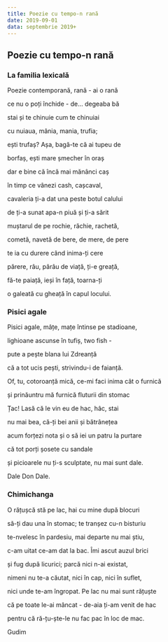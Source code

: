 ```yaml
---
title: Poezie cu tempo-n rană
date: 2019-09-01
data: septembrie 2019+
---
```


## Poezie cu tempo-n rană

### La familia lexicală

Poezie contemporană, rană - ai o rană

ce nu o poți închide - de... degeaba bă

stai și te chinuie cum te chinuiai

cu nuiaua, mânia, mania, trufia;

ești trufaș? Așa, bagă-te că ai tupeu de

borfaș, ești mare șmecher în oraș

dar e bine că încă mai mănânci caș

în timp ce vânezi cash, cașcaval,

cavaleria ți-a dat una peste botul calului

de ți-a sunat apa-n piuă și ți-a sărit

muștarul de pe rochie, răchie, rachetă,

cometă, navetă de bere, de mere, de pere

te ia cu durere când inima-ți cere

părere, râu, pârâu de viață, ți-e greață,

fă-te paiață, ieși în față, toarna-ți

o galeată cu gheață în capul locului.


### Pisici agale

Pisici agale, mâțe, mațe întinse pe stadioane,

lighioane ascunse în tufiș, two fish -

pute a pește blana lui Zdreanță

că a tot ucis pești, strivindu-i de faianță.

Of, tu, cotoroanță mică, ce-mi faci inima cât o furnică

și prinăuntru mă furnică fluturii din stomac

Țac! Lasă că le vin eu de hac, hâc, stai

nu mai bea, că-ți bei anii și bătrânețea

acum forțezi nota și o să iei un patru la purtare

că tot porți șosete cu sandale

și picioarele nu ți-s sculptate, nu mai sunt dale.

Dale Don Dale.


### Chimichanga

O rățușcă stă pe lac, hai cu mine după blocuri

să-ți dau una în stomac; te tranșez cu-n bisturiu

te-nvelesc în pardesiu, mai departe nu mai știu,

c-am uitat ce-am dat la bac. Îmi ascut auzul brici

și fug după licurici; parcă nici n-ai existat,

nimeni nu te-a căutat, nici în cap, nici în suflet,

nici unde te-am îngropat. Pe lac nu mai sunt rățuște

că pe toate le-ai mâncat - de-aia ți-am venit de hac

pentru că ră-țu-ște-le nu fac pac în loc de mac.

Gudim